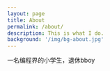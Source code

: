 ```yaml
---
layout: page
title: About
permalink: /about/
description: This is what I do.
background: '/img/bg-about.jpg'
---
```


一名编程界的小学生，退休bboy

